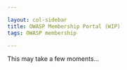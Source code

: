 ```yaml
---

layout: col-sidebar
title: OWASP Membership Portal (WIP)
tags: OWASP membership

---
```


<div id='member-qr' style='float:right;'>
</div>
<div id='member-info'>
This may take a few moments...
</div>

<script>
  $(function() {
      $.get( "https://owaspadmin.azurewebsites.net/api/get-member-info?code=mWP6TjdDSJZOQIZQNtb2fUPuzuIamwaobBZUTnN24JEdtFybiTDl7A==", { authtoken : Cookies.get('CF_Authorization') }, function( data ) {
          $('#member-info').fill_member_info(data);
          $('#member-qr').kjua({text: data['member_number']});
        }).fail(function() {
               $('#member-info').html('<strong>Failed to find member information.</strong>')
        });
  })
  
  $.fn.fill_member_info = function(data) {
        if(data) {
          html = "Welcome, " + data['name'] + ".";
          html += "<strong>Member Number:</strong>" + data['member_number'] + "<br>";
          html += "<strong>Email:</strong>" + data['emails'][0] + "<br>";
          html += "<strong>Address:</strong>" + data['address'] + "<br>";
          html += "<strong>Phone:</strong>" + data['phone_numbers'][0] + "<br>";
          html += "<strong>Membership Type:</strong>" + data['membership_type'] + "<br>";
          html += "<strong>Membership Start:</strong>" + data['membership_start'] + "<br>";
          html += "<strong>Membership End:</strong>" + data['membership_end'] + "<br>";
          html += "<strong>Recurring:</strong>" + data['membership_recurring'] + "<br>";
          this.html(html);
        } else {
          this.html('Oops.  Something wicked this way comes');
        }

    }
</script>
